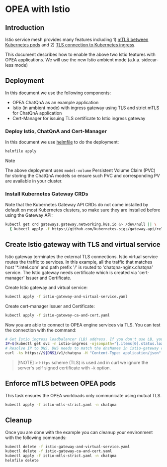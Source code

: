 # OPEA with Istio

## Introduction

Istio service mesh provides many features including 1) [mTLS between Kubernetes pods](#enforce-mtls-between-opea-pods) and 2) [TLS connection to Kubernetes ingress](#create-istio-gateway-with-tls-and-virtual-service).

This document describes how to enable the above two Istio features with OPEA applications. We will use the new Istio ambient mode (a.k.a. sidecar-less mode)

## Deployment

In this document we use the following components:

- OPEA ChatQnA as an example application
- Istio (in ambient mode) with ingress gateway using TLS and strict mTLS for ChatQnA application
- Cert-Manager for issuing TLS certificate to Istio ingress gateway

### Deploy Istio, ChatQnA and Cert-Manager

In this document we use [helmfile](https://helmfile.readthedocs.io/en/latest/) to do the deployment:

```bash
helmfile apply
```

> [!NOTE]
> The above deployment uses `model-volume` Persistent Volume Claim (PVC) for storing the ChatQnA models so ensure such PVC and corresponding PV are available in your cluster.

### Install Kubernetes Gateway CRDs

Note that the Kubernetes Gateway API CRDs do not come installed by default on most Kubernetes clusters, so make sure they are installed before using the Gateway API:

```bash
kubectl get crd gateways.gateway.networking.k8s.io &> /dev/null || \
  { kubectl apply -f https://github.com/kubernetes-sigs/gateway-api/releases/download/v1.2.0/standard-install.yaml; }
```

## Create Istio gateway with TLS and virtual service

Istio gateway terminates the external TLS connections. Istio virtual service routes the traffic to services. In this example, all the traffic that matches host '\*.intel.com' and path prefix '/' is routed to 'chatqna-nginx.chatqna' service. The Istio gateway needs certificate which is created via 'cert-manager' Issuer and Certificate.

Create Istio gateway and virtual service:

```bash
kubectl apply -f istio-gateway-and-virtual-service.yaml
```

Create cert-manager Issuer and Certificate:

```bash
kubectl apply -f istio-gateway-ca-and-cert.yaml
```

Now you are able to connect to OPEA engine services via TLS. You can test the connection with the command:

```bash
# Get Istio ingress loadbalancer (LB) address. If you don't use LB, you can set use `kubectl port-forward` command.
IP=$(kubectl get svc -n istio-ingress -ojsonpath="{.items[0].status.loadBalancer.ingress[0].ip}")
# Resolve IP to DNS. DNS needs to match the dnsNames in istio-gateway certificate.
curl -ks https://${DNS}/v1/chatqna -H "Content-Type: application/json" -d '{"messages": "What is the TLS?"}'
```

> [!NOTE] > `https` scheme (TLS) is used and in curl we ignore the server's self signed certificate with `-k` option.

## Enforce mTLS between OPEA pods

This task ensures the OPEA workloads only communicate using mutual TLS.

```bash
kubectl apply -f istio-mtls-strict.yaml -n chatqna
```

## Cleanup

Once you are done with the example you can cleanup your environment with the following commands:

```bash
kubectl delete -f istio-gateway-and-virtual-service.yaml
kubectl delete -f istio-gateway-ca-and-cert.yaml
kubectl apply -f istio-mtls-strict.yaml -n chatqna
helmfile delete
```
